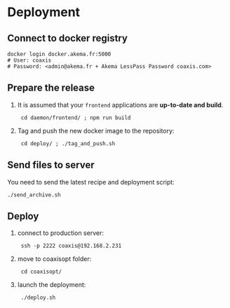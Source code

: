 # Deployment

## Connect to docker registry

    docker login docker.akema.fr:5000
    # User: coaxis 
    # Password: <admin@akema.fr + Akema LessPass Password coaxis.com>

## Prepare the release

1. It is assumed that your `frontend` applications are **up-to-date and build**.

        cd daemon/frontend/ ; npm run build
   
1. Tag and push the new docker image to the repository:

        cd deploy/ ; ./tag_and_push.sh

## Send files to server

You need to send the latest recipe and deployment script:
 
    ./send_archive.sh
    
## Deploy

1. connect to production server:

        ssh -p 2222 coaxis@192.168.2.231
    
1. move to coaxisopt folder:

        cd coaxisopt/
    
1. launch the deployment:    

        ./deploy.sh